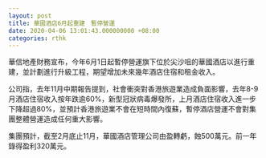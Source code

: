 ```yaml
---
layout: post
title: 華國酒店6月起重建　暫停營運
date: 2020-04-06 13:01:43.000000000 +08:00
categories: rthk
---
```


華信地產財務宣布，今年6月1日起暫停營運旗下位於尖沙咀的華國酒店以進行重建，並計劃進行升級工程，期望增加未來幾年酒店住宿和租金收入。

公司指，去年11月中期報告提到，社會衝突對香港旅遊業造成負面影響，去年8-9月酒店住宿收入按年跌逾60%，新型冠狀病毒爆發所，上月酒店住宿收入進一步下降超過80%，並預計香港旅遊業不會在短時間內復蘇，暫停酒店營運不會對集團整體營運造成任何重大影響。

集團預計，截至2月底止11月，華國酒店管理公司由盈轉虧，蝕500萬元。前一年錄得盈利320萬元。
